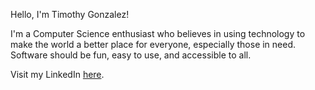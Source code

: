 Hello, I'm Timothy Gonzalez!

I'm a Computer Science enthusiast who believes in using technology to make the world a better place for everyone, especially those in need. 
Software should be fun, easy to use, and accessible to all.

Visit my LinkedIn [here](https://www.linkedin.com/in/timothydgonzalez/).
<!---
Timothy-Gonzalez/Timothy-Gonzalez is a ✨ special ✨ repository because its `README.md` (this file) appears on your GitHub profile.
You can click the Preview link to take a look at your changes.
--->
